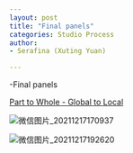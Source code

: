 ```yaml
---
layout: post
title: "Final panels"
categories: Studio Process
author:
- Serafina (Xuting Yuan)

---
```


-Final panels

[Part to Whole - Global to Local](http://keanmgc.github.io/2021fall3yr-studio/)




![微信图片_20211217170937](https://user-images.githubusercontent.com/90553458/146519120-38265891-a436-432f-b705-d4278ea5eab8.png)



![微信图片_20211217192620](https://user-images.githubusercontent.com/90553458/146537922-6b782902-0f57-4be3-8f7c-00c2462f4bac.png)
